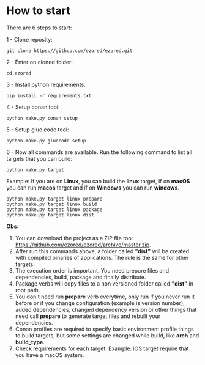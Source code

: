 # How to start

There are 6 steps to start:

1 - Clone reposity:

```
git clone https://github.com/ezored/ezored.git
```

2 - Enter on cloned folder:

```
cd ezored
```

3 - Install python requirements:

```
pip install -r requirements.txt
```

4 -  Setup conan tool:

```
python make.py conan setup
```

5 - Setup glue code tool:

```
python make.py gluecode setup
```

6 - Now all commands are available. Run the following command to list all targets that you can build:

```
python make.py target
```

Example: If you are on **Linux**, you can build the **linux** target, if on **macOS** you can run **macos** target and if on **Windows** you can run **windows**.

```
python make.py target linux prepare  
python make.py target linux build  
python make.py target linux package  
python make.py target linux dist  
```

**Obs:**

1. You can download the project as a ZIP file too: https://github.com/ezored/ezored/archive/master.zip.
2. After run this commands above, a folder called **"dist"** will be created with compiled binaries of applications. The rule is the same for other targets.
3. The execution order is important. You need prepare files and dependencies, build, package and finally distribute.
4. Package verbs will copy files to a non versioned folder called **"dist"** in root path.
5. You don't need run **prepare** verb everytime, only run if you never run it before or if you change configuration (example is version number), added dependencies, changed dependency version or other things that need call **prepare** to generate target files and rebuilt your dependencies.
6. Conan profiles are required to specify basic environment profile things to build targets, but some settings are changed while build, like **arch** and **build_type**.
7. Check requirements for each target. Example: iOS target require that you have a macOS system.
